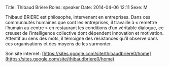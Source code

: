 Title: Thibaud Brière
Roles: speaker
Date: 2014-04-06 12:11
Sexe: M

Thibaud BRIERE est philosophe, intervenant en entreprises. Dans ces communautés humaines que sont les entreprises, il travaille à « remettre l’humain au centre » en restaurant les conditions d’un véritable dialogue, ce creuset de l’intelligence collective dont dépendent innovation et motivation. Attentif au sens des mots, il témoigne des résistances qu’il observe dans ces organisations et des moyens de les surmonter.

Son site internet: [https://sites.google.com/site/thibaudbriere0/home](https://sites.google.com/site/thibaudbriere0/home)

